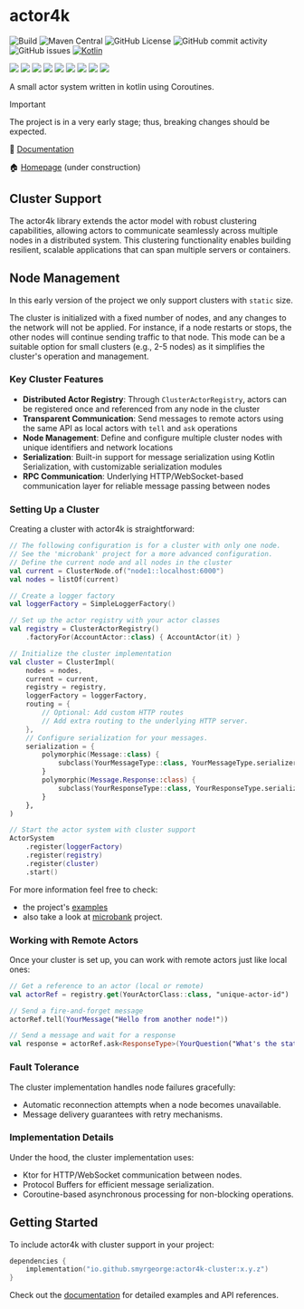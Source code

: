 # actor4k

![Build](https://github.com/smyrgeorge/actor4k/actions/workflows/ci.yml/badge.svg)
![Maven Central](https://img.shields.io/maven-central/v/io.github.smyrgeorge/actor4k)
![GitHub License](https://img.shields.io/github/license/smyrgeorge/actor4k)
![GitHub commit activity](https://img.shields.io/github/commit-activity/w/smyrgeorge/actor4k)
![GitHub issues](https://img.shields.io/github/issues/smyrgeorge/actor4k)
[![Kotlin](https://img.shields.io/badge/kotlin-2.1.10-blue.svg?logo=kotlin)](http://kotlinlang.org)

![](https://img.shields.io/static/v1?label=&message=Platforms&color=grey)
![](https://img.shields.io/static/v1?label=&message=Jvm&color=blue)
![](https://img.shields.io/static/v1?label=&message=Linux&color=blue)
![](https://img.shields.io/static/v1?label=&message=macOS&color=blue)
![](https://img.shields.io/static/v1?label=&message=Windows&color=blue)
![](https://img.shields.io/static/v1?label=&message=iOS&color=blue)
![](https://img.shields.io/static/v1?label=&message=Android&color=blue)
![](https://img.shields.io/static/v1?label=&message=wasmJs&color=blue)
![](https://img.shields.io/static/v1?label=&message=wasmWasi&color=blue)

A small actor system written in kotlin using Coroutines.

> [!IMPORTANT]  
> The project is in a very early stage; thus, breaking changes should be expected.

📖 [Documentation](https://smyrgeorge.github.io/actor4k/)

🏠 [Homepage](https://smyrgeorge.github.io/) (under construction)

## Cluster Support

The actor4k library extends the actor model with robust clustering capabilities, allowing actors to communicate
seamlessly across multiple nodes in a distributed system. This clustering functionality enables building resilient,
scalable applications that can span multiple servers or containers.

## Node Management

In this early version of the project we only support clusters with `static` size.

The cluster is initialized with a fixed number of nodes, and any changes to the network will not be applied. For
instance, if a node restarts or stops, the other nodes will continue sending traffic to that node. This mode can be a
suitable option for small clusters (e.g., 2-5 nodes) as it simplifies the cluster's operation and management.

### Key Cluster Features

- **Distributed Actor Registry**: Through `ClusterActorRegistry`, actors can be registered once and referenced from any
  node in the cluster
- **Transparent Communication**: Send messages to remote actors using the same API as local actors with `tell` and `ask`
  operations
- **Node Management**: Define and configure multiple cluster nodes with unique identifiers and network locations
- **Serialization**: Built-in support for message serialization using Kotlin Serialization, with customizable
  serialization modules
- **RPC Communication**: Underlying HTTP/WebSocket-based communication layer for reliable message passing between nodes

### Setting Up a Cluster

Creating a cluster with actor4k is straightforward:

``` kotlin
// The following configuration is for a cluster with only one node.
// See the 'microbank' project for a more advanced configuration.
// Define the current node and all nodes in the cluster
val current = ClusterNode.of("node1::localhost:6000")
val nodes = listOf(current)

// Create a logger factory
val loggerFactory = SimpleLoggerFactory()

// Set up the actor registry with your actor classes
val registry = ClusterActorRegistry()
    .factoryFor(AccountActor::class) { AccountActor(it) }

// Initialize the cluster implementation
val cluster = ClusterImpl(
    nodes = nodes,
    current = current,
    registry = registry,
    loggerFactory = loggerFactory,
    routing = {
        // Optional: Add custom HTTP routes
        // Add extra routing to the underlying HTTP server.
    },
    // Configure serialization for your messages.
    serialization = {
        polymorphic(Message::class) {
            subclass(YourMessageType::class, YourMessageType.serializer())
        }
        polymorphic(Message.Response::class) {
            subclass(YourResponseType::class, YourResponseType.serializer())
        }
    },
)

// Start the actor system with cluster support
ActorSystem
    .register(loggerFactory)
    .register(registry)
    .register(cluster)
    .start()
```

For more information feel free to check:

- the project's [examples](../examples/src/jvmMain/kotlin/io/github/smyrgeorge/actor4k/examples/ClusterMain.kt)
- also take a look at [microbank](../microbank) project.

### Working with Remote Actors

Once your cluster is set up, you can work with remote actors just like local ones:

``` kotlin
// Get a reference to an actor (local or remote)
val actorRef = registry.get(YourActorClass::class, "unique-actor-id")

// Send a fire-and-forget message
actorRef.tell(YourMessage("Hello from another node!"))

// Send a message and wait for a response
val response = actorRef.ask<ResponseType>(YourQuestion("What's the status?"))
```

### Fault Tolerance

The cluster implementation handles node failures gracefully:

- Automatic reconnection attempts when a node becomes unavailable.
- Message delivery guarantees with retry mechanisms.

### Implementation Details

Under the hood, the cluster implementation uses:

- Ktor for HTTP/WebSocket communication between nodes.
- Protocol Buffers for efficient message serialization.
- Coroutine-based asynchronous processing for non-blocking operations.

## Getting Started

To include actor4k with cluster support in your project:

``` kotlin
dependencies {
    implementation("io.github.smyrgeorge:actor4k-cluster:x.y.z")
}
```

Check out the [documentation](https://smyrgeorge.github.io/actor4k/) for detailed examples and API references.